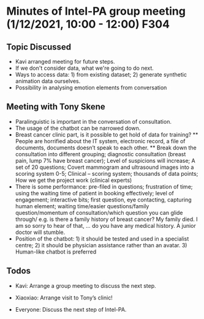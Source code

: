 # Minutes of Intel-PA group meeting (1/12/2021, 10:00 - 12:00) F304


## Topic Discussed
* Kavi arranged meeting for future steps.
* If we don't consider data, what we're going to do next. 
* Ways to access data: 1) from existing dataset; 2) generate synthetic animation data ourselves.
* Possibility in analysing emotion elements from conversation

## Meeting with Tony Skene
* Paralinguistic is important in the conversation of consultation.
* The usage of the chatbot can be narrowed down. 
* Breast cancer clinic part, is it possible to get hold of data for training?
** People are horrified about the IT system, electronic record, a file of documents, documents doesn’t speak to each other. 
** Break down the consultation into different grouping; diagnostic consultation (breast pain, lump 7% have breast cancer); Level of suspicions will increase; A set of 20 questions; Covert mammogram and ultrasound images into a scoring system 0-5; Clinical – scoring system; thousands of data points; How we get the project work (clinical experts) 
* There is some performance: pre-filed in questions; frustration of time; using the waiting time of patient in booking effectively; level of engagement; interactive bits; first question, eye contacting, capturing human element; waiting time/easier questions/family question/momentum of consultation/which question you can glide through/ e.g. is there a family history of breast cancer? My family died. I am so sorry to hear of that, … do you have any medical history. A junior doctor will stumble. 
* Position of the chatbot: 1) it should be tested and used in a specialist centre; 2) it should be physician assistance rather than an avatar. 3) Human-like chatbot is preferred


## Todos

* Kavi: Arrange a group meeting to discuss the next step. 

* Xiaoxiao: Arrange visit to Tony’s clinic!

* Everyone: Discuss the next step of Intel-PA.

